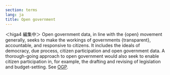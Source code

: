 ```yaml
---
section: terms
lang: ja
title: Open government
---
```


＜higa4 編集中＞
Open government data, in line with the {open} movement generally, seeks to make the workings of governments {transparent}, accountable, and responsive to citizens. It includes the ideals of democracy, due process, citizen participation and open government data. A thorough-going approach to open government would also seek to enable citizen participation in, for example, the drafting and revising of legislation and budget-setting. See [OGP](/glossary/en/terms/ogp/).
